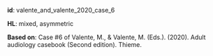 __id__: valente_and_valente_2020_case_6

__HL__: mixed, asymmetric

__Based on__: Case #6 of Valente, M., & Valente, M. (Eds.). (2020). Adult audiology casebook (Second edition). Thieme.

